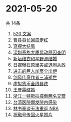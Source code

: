 # 2021-05-20
  共 14条

  <!-- BEGIN -->
  <!-- 最后更新时间:Thu May 20 2021 04:20:21 GMT+0000 (Coordinated Universal Time) -->
  1. [520 文案](https://www.zhihu.com/search?q=520文案)
1. [曹县县长回应走红](https://www.zhihu.com/search?q=曹县)
1. [窥探大结局](https://www.zhihu.com/search?q=窥探)
1. [深圳赛格大厦晃动原因查明](https://www.zhihu.com/search?q=赛格大厦)
1. [新垣结衣和星野源结婚](https://www.zhihu.com/search?q=新垣结衣结婚)
1. [日媒曝石原里美或退圈从政](https://www.zhihu.com/search?q=石原里美)
1. [进击的巨人加页全出炉](https://www.zhihu.com/search?q=进击的巨人)
1. [剑风传奇作者三浦逝世](https://www.zhihu.com/search?q=剑风传奇)
1. [虚拟货币全线暴跌](https://www.zhihu.com/search?q=币圈崩盘)
1. [王彦霖结婚](https://www.zhihu.com/search?q=王彦霖)
1. [浙江一特斯拉撞倒两名交警](https://www.zhihu.com/search?q=特斯拉)
1. [台湾医院爆发院内感染](https://www.zhihu.com/search?q=台湾疫情)
1. [林书豪谈无法重返 NBA](https://www.zhihu.com/search?q=林书豪)
1. [祝融号传回火星照片](https://www.zhihu.com/search?q=祝融号火星照片)
  <!-- END -->
  